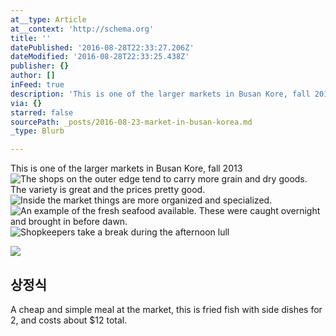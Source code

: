 ```yaml
---
at__type: Article
at__context: 'http://schema.org'
title: ''
datePublished: '2016-08-28T22:33:27.206Z'
dateModified: '2016-08-28T22:33:25.438Z'
publisher: {}
author: []
inFeed: true
description: 'This is one of the larger markets in Busan Kore, fall 2013'
via: {}
starred: false
sourcePath: _posts/2016-08-23-market-in-busan-korea.md
_type: Blurb

---
```

This is one of the larger markets in Busan Kore, fall 2013
![The shops on the outer edge tend to carry more grain and dry goods. The variety is great and the prices pretty good.](https://the-grid-user-content.s3-us-west-2.amazonaws.com/3c69cbc1-940a-493d-a54b-1706738d74bc.jpg)
![Inside the market things are more organized and specialized. ](https://s3-us-west-2.amazonaws.com/the-grid-img/p/27970af83efd6fcbefc34c1f8d7a4d3125038dce.jpg)
![An example of the fresh seafood available. These were caught overnight and brought in before dawn. ](https://the-grid-user-content.s3-us-west-2.amazonaws.com/2df0bbaf-a97e-41d5-af8d-2e190868cecb.jpg)
![Shopkeepers take a break during the afternoon lull](https://the-grid-user-content.s3-us-west-2.amazonaws.com/3640a664-ca18-46d9-bacb-fbcc8138131d.jpg)

<article style=""><img src="https://the-grid-user-content.s3-us-west-2.amazonaws.com/558586e0-2669-4bfe-a958-a75a709d7a82.jpg" /><h1>상정식</h1><p>A cheap and simple meal at the market, this is fried fish with side dishes for 2, and costs about $12 total.</p></article>